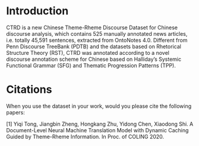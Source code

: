 # Introduction
CTRD is a new Chinese Theme-Rheme Discourse Dataset for Chinese discourse analysis, which contains 525 manually annotated news articles, i.e. totally 45,591 sentences, extracted from OntoNotes 4.0. Different from Penn Discourse TreeBank (PDTB) and the datasets based on Rhetorical Structure Theory (RST), CTRD was annotated according to a novel discourse annotation scheme for Chinese based on Halliday’s Systemic Functional Grammar (SFG) and Thematic Progression Patterns (TPP).
# Citations
When you use the dataset in your work, would you please cite the following papers:

[1] Yiqi Tong, Jiangbin Zheng, Hongkang Zhu, Yidong Chen, Xiaodong Shi. A Document-Level Neural Machine Translation Model with Dynamic Caching Guided by Theme-Rheme Information. In Proc. of COLING 2020.
